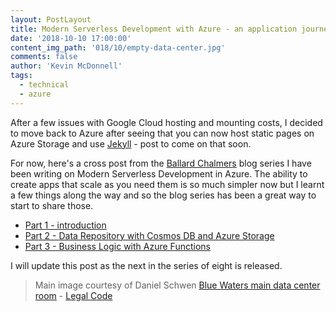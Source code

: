 ```yaml
---
layout: PostLayout
title: Modern Serverless Development with Azure - an application journey
date: '2018-10-10 17:00:00'
content_img_path: '018/10/empty-data-center.jpg'
comments: false
author: 'Kevin McDonnell'
tags:
  - technical
  - azure
---
```


After a few issues with Google Cloud hosting and mounting costs, I decided to move back to Azure after seeing that you can now host static pages on Azure Storage and use [Jekyll](https://jekyllrb.com/) - post to come on that soon.

For now, here's a cross post from the [Ballard Chalmers](https://ballardchalmers.com) blog series I have been writing on Modern Serverless Development in Azure. The ability to create apps that scale as you need them is so much simpler now but I learnt a few things along the way and so the blog series has been a great way to start to share those.

- [Part 1 - introduction](https://ballardchalmers.com/2018/08/08/modern-serverless-development-part-1-an-application-journey-series/)
- [Part 2 - Data Repository with Cosmos DB and Azure Storage](https://ballardchalmers.com/2018/08/21/modern-serverless-development-part-2-data-repository-with-cosmos-db-and-azure-storage/)
- [Part 3 - Business Logic with Azure Functions](https://ballardchalmers.com/2018/09/24/modern-serverless-development-part-3-business-logic-azure-functions/)

I will update this post as the next in the series of eight is released.

> Main image courtesy of Daniel Schwen [Blue Waters main data center room](https://commons.wikimedia.org/wiki/File:Blue_Waters_main_data_center_room.jpg) - [Legal Code](https://creativecommons.org/licenses/by-sa/4.0/legalcode)
